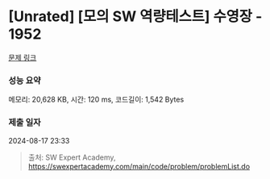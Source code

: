 # [Unrated] [모의 SW 역량테스트] 수영장 - 1952 

[문제 링크](https://swexpertacademy.com/main/code/problem/problemDetail.do?contestProbId=AV5PpFQaAQMDFAUq) 

### 성능 요약

메모리: 20,628 KB, 시간: 120 ms, 코드길이: 1,542 Bytes

### 제출 일자

2024-08-17 23:33



> 출처: SW Expert Academy, https://swexpertacademy.com/main/code/problem/problemList.do